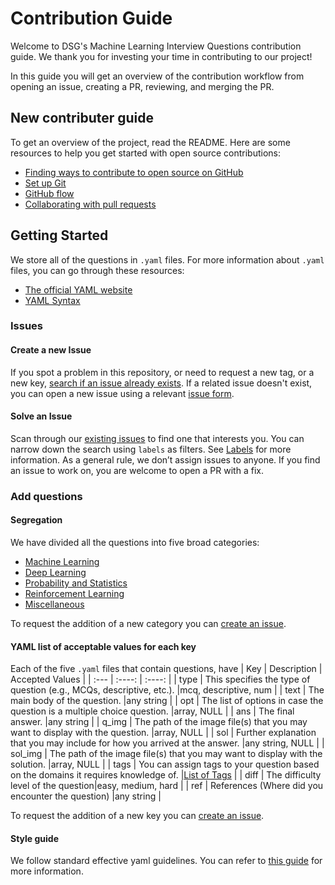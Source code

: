# Contribution Guide
Welcome to DSG's Machine Learning Interview Questions contribution guide. We thank you for investing your time in contributing to our project! 

In this guide you will get an overview of the contribution workflow from opening an issue, creating a PR, reviewing, and merging the PR.

## New contributer guide
To get an overview of the project, read the README. Here are some resources to help you get started with open source contributions:

- [Finding ways to contribute to open source on GitHub](https://docs.github.com/en/get-started/exploring-projects-on-github/finding-ways-to-contribute-to-open-source-on-github)
- [Set up Git](https://docs.github.com/en/get-started/quickstart/set-up-git)
- [GitHub flow](https://docs.github.com/en/get-started/quickstart/github-flow)
- [Collaborating with pull requests](https://docs.github.com/en/github/collaborating-with-pull-requests)

## Getting Started
We store all of the questions in ```.yaml``` files. For more information about ```.yaml``` files, you can go through these resources:

- [The official YAML website](https://yaml.org/)
- [YAML Syntax](https://docs.ansible.com/ansible/latest/reference_appendices/YAMLSyntax.html)

### Issues

#### Create a new Issue
If you spot a problem in this repository, or need to request a new tag, or a new key, [search if an issue already exists](https://docs.github.com/en/github/searching-for-information-on-github/searching-on-github/searching-issues-and-pull-requests#search-by-the-title-body-or-comments). If a related issue doesn't exist, you can open a new issue using a relevant [issue form](https://github.com/dsgiitr/ML-InterviewQs/issues/new/choose).

#### Solve an Issue

Scan through our [existing issues](https://github.com/dsgiitr/ML-InterviewQs/issues) to find one that interests you. You can narrow down the search using ```labels``` as filters. See [Labels](https://github.com/github/docs/blob/main/contributing/how-to-use-labels.md) for more information. As a general rule, we don’t assign issues to anyone. If you find an issue to work on, you are welcome to open a PR with a fix.

### Add questions

#### Segregation

We have divided all the questions into five broad categories: 

- [Machine Learning](https://github.com/dsgiitr/ML-InterviewQs/questions/ml.yml)
- [Deep Learning](https://github.com/dsgiitr/ML-InterviewQs/questions/dl.yml)
- [Probability and Statistics](https://github.com/dsgiitr/ML-InterviewQs/questions/prob.yml)
- [Reinforcement Learning](https://github.com/dsgiitr/ML-InterviewQs/questions/rl.yml)
- [Miscellaneous](https://github.com/dsgiitr/ML-InterviewQs/questions/misc.yml) 

To request the addition of a new category you can [create an issue](#Create-a-new-Issue).

#### YAML list of acceptable values for each key
Each of the five ```.yaml``` files that contain questions, have 
| Key         | Description | Accepted Values |
| :---        |    :----:   |      :----:     |
| type      | This specifies the type of question (e.g., MCQs, descriptive, etc.).       |mcq, descriptive, num                 |
| text   | The main body of the question.        |any string                 |
| opt   | The list of options in case the question is a multiple choice question.        |array, NULL                 |
| ans   | The final answer.        |any string                 |
| q_img   | The path of the image file(s) that you may want to display with the question.        |array, NULL                 |
| sol   | Further explanation that you may include for how you arrived at the answer.        |any string, NULL                 |
| sol_img   | The path of the image file(s) that you may want to display with the solution.        |array, NULL                 |
| tags   | You can assign tags to your question based on the domains it requires knowledge of.         |[List of Tags](./docs/tags.md/#List-of-Tags)                 |
| diff   | The difficulty level of the question|easy, medium, hard                 |
| ref   | References (Where did you encounter the question)        |any string                 |

To request the addition of a new key you can [create an issue](#Create-a-new-Issue).

#### Style guide
We follow standard effective yaml guidelines. You can refer to [this guide](https://developers.home-assistant.io/docs/documenting/yaml-style-guide/) for more information.
